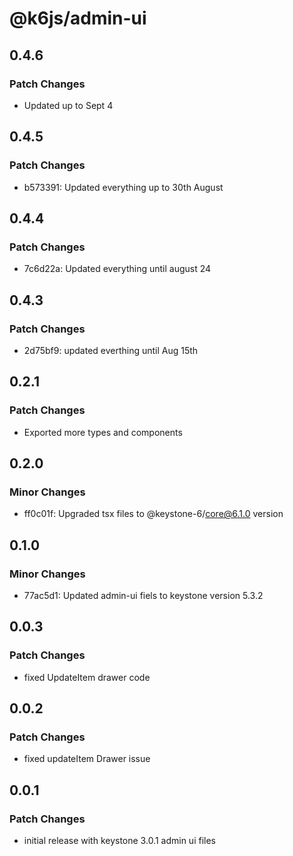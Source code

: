 # @k6js/admin-ui

## 0.4.6

### Patch Changes

- Updated up to Sept 4

## 0.4.5

### Patch Changes

- b573391: Updated everything up to 30th August

## 0.4.4

### Patch Changes

- 7c6d22a: Updated everything until august 24

## 0.4.3

### Patch Changes

- 2d75bf9: updated everthing until Aug 15th

## 0.2.1

### Patch Changes

- Exported more types and components

## 0.2.0

### Minor Changes

- ff0c01f: Upgraded tsx files to @keystone-6/core@6.1.0 version

## 0.1.0

### Minor Changes

- 77ac5d1: Updated admin-ui fiels to keystone version 5.3.2

## 0.0.3

### Patch Changes

- fixed UpdateItem drawer code

## 0.0.2

### Patch Changes

- fixed updateItem Drawer issue

## 0.0.1

### Patch Changes

- initial release with keystone 3.0.1 admin ui files
